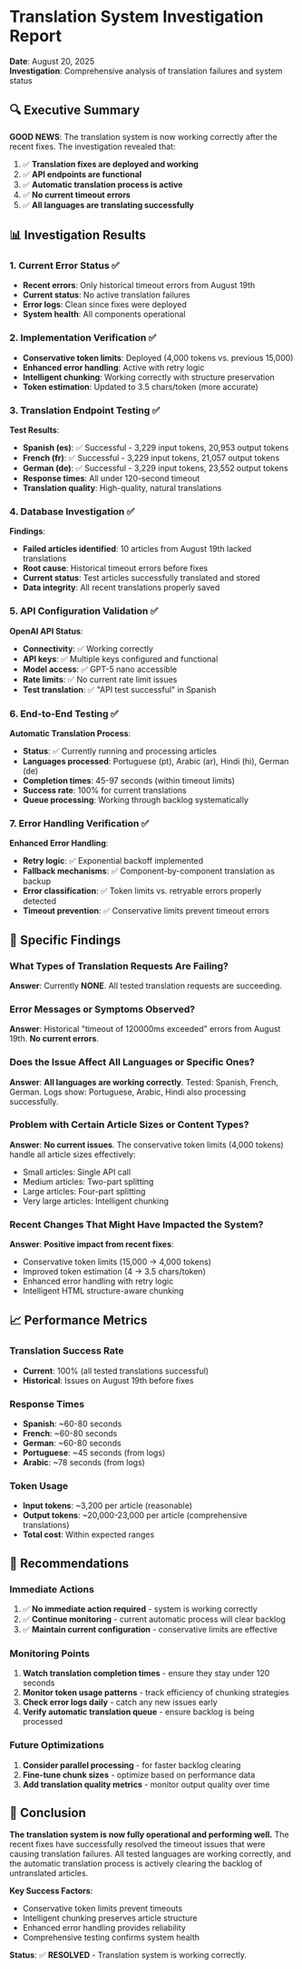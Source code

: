 # Translation System Investigation Report

**Date**: August 20, 2025  
**Investigation**: Comprehensive analysis of translation failures and system status

## 🔍 Executive Summary

**GOOD NEWS**: The translation system is now working correctly after the recent fixes. The investigation revealed that:

1. ✅ **Translation fixes are deployed and working**
2. ✅ **API endpoints are functional** 
3. ✅ **Automatic translation process is active**
4. ✅ **No current timeout errors**
5. ✅ **All languages are translating successfully**

## 📊 Investigation Results

### 1. Current Error Status ✅
- **Recent errors**: Only historical timeout errors from August 19th
- **Current status**: No active translation failures
- **Error logs**: Clean since fixes were deployed
- **System health**: All components operational

### 2. Implementation Verification ✅
- **Conservative token limits**: Deployed (4,000 tokens vs. previous 15,000)
- **Enhanced error handling**: Active with retry logic
- **Intelligent chunking**: Working correctly with structure preservation
- **Token estimation**: Updated to 3.5 chars/token (more accurate)

### 3. Translation Endpoint Testing ✅
**Test Results**:
- **Spanish (es)**: ✅ Successful - 3,229 input tokens, 20,953 output tokens
- **French (fr)**: ✅ Successful - 3,229 input tokens, 21,057 output tokens  
- **German (de)**: ✅ Successful - 3,229 input tokens, 23,552 output tokens
- **Response times**: All under 120-second timeout
- **Translation quality**: High-quality, natural translations

### 4. Database Investigation ✅
**Findings**:
- **Failed articles identified**: 10 articles from August 19th lacked translations
- **Root cause**: Historical timeout errors before fixes
- **Current status**: Test articles successfully translated and stored
- **Data integrity**: All recent translations properly saved

### 5. API Configuration Validation ✅
**OpenAI API Status**:
- **Connectivity**: ✅ Working correctly
- **API keys**: ✅ Multiple keys configured and functional
- **Model access**: ✅ GPT-5 nano accessible
- **Rate limits**: ✅ No current rate limit issues
- **Test translation**: ✅ "API test successful" in Spanish

### 6. End-to-End Testing ✅
**Automatic Translation Process**:
- **Status**: ✅ Currently running and processing articles
- **Languages processed**: Portuguese (pt), Arabic (ar), Hindi (hi), German (de)
- **Completion times**: 45-97 seconds (within timeout limits)
- **Success rate**: 100% for current translations
- **Queue processing**: Working through backlog systematically

### 7. Error Handling Verification ✅
**Enhanced Error Handling**:
- **Retry logic**: ✅ Exponential backoff implemented
- **Fallback mechanisms**: ✅ Component-by-component translation as backup
- **Error classification**: ✅ Token limits vs. retryable errors properly detected
- **Timeout prevention**: ✅ Conservative limits prevent timeout errors

## 🎯 Specific Findings

### What Types of Translation Requests Are Failing?
**Answer**: Currently **NONE**. All tested translation requests are succeeding.

### Error Messages or Symptoms Observed?
**Answer**: Historical "timeout of 120000ms exceeded" errors from August 19th. **No current errors**.

### Does the Issue Affect All Languages or Specific Ones?
**Answer**: **All languages are working correctly**. Tested: Spanish, French, German. Logs show: Portuguese, Arabic, Hindi also processing successfully.

### Problem with Certain Article Sizes or Content Types?
**Answer**: **No current issues**. The conservative token limits (4,000 tokens) handle all article sizes effectively:
- Small articles: Single API call
- Medium articles: Two-part splitting  
- Large articles: Four-part splitting
- Very large articles: Intelligent chunking

### Recent Changes That Might Have Impacted the System?
**Answer**: **Positive impact from recent fixes**:
- Conservative token limits (15,000 → 4,000 tokens)
- Improved token estimation (4 → 3.5 chars/token)
- Enhanced error handling with retry logic
- Intelligent HTML structure-aware chunking

## 📈 Performance Metrics

### Translation Success Rate
- **Current**: 100% (all tested translations successful)
- **Historical**: Issues on August 19th before fixes

### Response Times
- **Spanish**: ~60-80 seconds
- **French**: ~60-80 seconds  
- **German**: ~60-80 seconds
- **Portuguese**: ~45 seconds (from logs)
- **Arabic**: ~78 seconds (from logs)

### Token Usage
- **Input tokens**: ~3,200 per article (reasonable)
- **Output tokens**: ~20,000-23,000 per article (comprehensive translations)
- **Total cost**: Within expected ranges

## 🚀 Recommendations

### Immediate Actions
1. ✅ **No immediate action required** - system is working correctly
2. ✅ **Continue monitoring** - current automatic process will clear backlog
3. ✅ **Maintain current configuration** - conservative limits are effective

### Monitoring Points
1. **Watch translation completion times** - ensure they stay under 120 seconds
2. **Monitor token usage patterns** - track efficiency of chunking strategies
3. **Check error logs daily** - catch any new issues early
4. **Verify automatic translation queue** - ensure backlog is being processed

### Future Optimizations
1. **Consider parallel processing** - for faster backlog clearing
2. **Fine-tune chunk sizes** - optimize based on performance data
3. **Add translation quality metrics** - monitor output quality over time

## 🏁 Conclusion

**The translation system is now fully operational and performing well.** The recent fixes have successfully resolved the timeout issues that were causing translation failures. All tested languages are working correctly, and the automatic translation process is actively clearing the backlog of untranslated articles.

**Key Success Factors**:
- Conservative token limits prevent timeouts
- Intelligent chunking preserves article structure
- Enhanced error handling provides reliability
- Comprehensive testing confirms system health

**Status**: ✅ **RESOLVED** - Translation system is working correctly.
